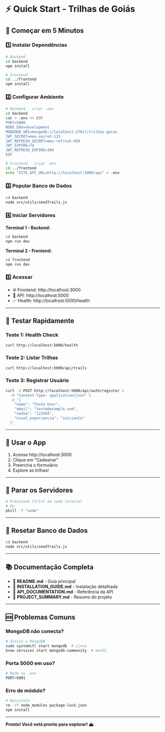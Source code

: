 # ⚡ Quick Start - Trilhas de Goiás

## 🚀 Começar em 5 Minutos

### 1️⃣ Instalar Dependências

```bash
# Backend
cd backend
npm install

# Frontend
cd ../frontend
npm install
```

### 2️⃣ Configurar Ambiente

```bash
# Backend - criar .env
cd backend
cat > .env << EOF
PORT=5000
NODE_ENV=development
MONGODB_URI=mongodb://localhost:27017/trilhas-goias
JWT_SECRET=meu-secret-123
JWT_REFRESH_SECRET=meu-refresh-456
JWT_EXPIRE=7d
JWT_REFRESH_EXPIRE=30d
EOF

# Frontend - criar .env
cd ../frontend
echo "VITE_API_URL=http://localhost:5000/api" > .env
```

### 3️⃣ Popular Banco de Dados

```bash
cd backend
node src/utils/seedTrails.js
```

### 4️⃣ Iniciar Servidores

**Terminal 1 - Backend:**
```bash
cd backend
npm run dev
```

**Terminal 2 - Frontend:**
```bash
cd frontend
npm run dev
```

### 5️⃣ Acessar

- 🌐 Frontend: http://localhost:3000
- 🔌 API: http://localhost:5000
- ✅ Health: http://localhost:5000/health

---

## 🧪 Testar Rapidamente

### Teste 1: Health Check

```bash
curl http://localhost:5000/health
```

### Teste 2: Listar Trilhas

```bash
curl http://localhost:5000/api/trails
```

### Teste 3: Registrar Usuário

```bash
curl -X POST http://localhost:5000/api/auth/register \
  -H "Content-Type: application/json" \
  -d '{
    "nome": "Teste User",
    "email": "teste@example.com",
    "senha": "123456",
    "nivel_experiencia": "iniciante"
  }'
```

---

## 📱 Usar o App

1. Acesse http://localhost:3000
2. Clique em "Cadastrar"
3. Preencha o formulário
4. Explore as trilhas!

---

## 🛑 Parar os Servidores

```bash
# Pressione Ctrl+C em cada terminal
# Ou
pkill -f "node"
```

---

## 🔄 Resetar Banco de Dados

```bash
cd backend
node src/utils/seedTrails.js
```

---

## 📚 Documentação Completa

- 📖 **README.md** - Guia principal
- 📖 **INSTALLATION_GUIDE.md** - Instalação detalhada
- 📖 **API_DOCUMENTATION.md** - Referência da API
- 📖 **PROJECT_SUMMARY.md** - Resumo do projeto

---

## 🆘 Problemas Comuns

### MongoDB não conecta?
```bash
# Inicie o MongoDB
sudo systemctl start mongodb  # Linux
brew services start mongodb-community  # macOS
```

### Porta 5000 em uso?
```bash
# Mude no .env
PORT=5001
```

### Erro de módulo?
```bash
# Reinstale
rm -rf node_modules package-lock.json
npm install
```

---

**Pronto! Você está pronto para explorar! 🏔️**